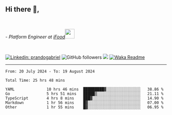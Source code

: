 <h2>Hi there  👋,</h2> </br>

<p><em>- Platform Engineer at <a href="https://www.ifood.com.br/">iFood</a><img src="https://media.giphy.com/media/WUlplcMpOCEmTGBtBW/giphy.gif" width="30"> 
</em></p></br>


[![Linkedin: prandogabriel](https://img.shields.io/badge/-prandogabriel-blue?style=flat-square&logo=Linkedin&logoColor=white&link=https://www.linkedin.com/in/prandogabriel/)](https://www.linkedin.com/in/prandogabriel)
![GitHub followers](https://img.shields.io/github/followers/prandogabriel?label=Follow&style=social)
![](https://visitor-badge.glitch.me/badge?page_id=prandogabriel.prandogabriel)
[![Waka Readme](https://github.com/prandogabriel/prandogabriel/actions/workflows/update-stats.yml.yml/badge.svg)](https://github.com/prandogabriel/prandogabriel/actions/workflows/update-stats.yml.yml)

---

<!--START_SECTION:waka-->

```golang
From: 20 July 2024 - To: 19 August 2024

Total Time: 25 hrs 48 mins

YAML              10 hrs 46 mins  █████████▓░░░░░░░░░░░░░░░   38.86 %
Go                5 hrs 51 mins   █████▒░░░░░░░░░░░░░░░░░░░   21.11 %
TypeScript        4 hrs 8 mins    ███▓░░░░░░░░░░░░░░░░░░░░░   14.90 %
Markdown          1 hr 56 mins    █▓░░░░░░░░░░░░░░░░░░░░░░░   07.00 %
Other             1 hr 55 mins    █▓░░░░░░░░░░░░░░░░░░░░░░░   06.95 %
```

<!--END_SECTION:waka-->
